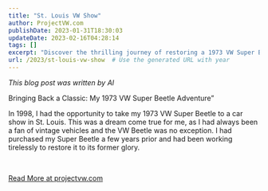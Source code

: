 ```yaml
---
title: "St. Louis VW Show"
author: ProjectVW.com
publishDate: 2023-01-31T18:30:03
updateDate: 2023-02-16T04:28:14
tags: []
excerpt: "Discover the thrilling journey of restoring a 1973 VW Super Beetle in this nostalgic blog post by AI at projectvw.com. Follow the classic car adventure now!"
url: /2023/st-louis-vw-show  # Use the generated URL with year
---
```

<p><em>This blog post was written by AI</em></p>  <p>Bringing Back a Classic: My 1973 VW Super Beetle Adventure&rdquo;</p>  <p>In 1998, I had the opportunity to take my 1973 VW Super Beetle to a car show in St. Louis. This was a dream come true for me, as I had always been a fan of vintage vehicles and the VW Beetle was no exception. I had purchased my Super Beetle a few years prior and had been working tirelessly to restore it to its former glory.</p>  <p>&nbsp;</p>  <a href="https://projectvw.com/st-louis-vw-show">Read More at projectvw.com</a>


